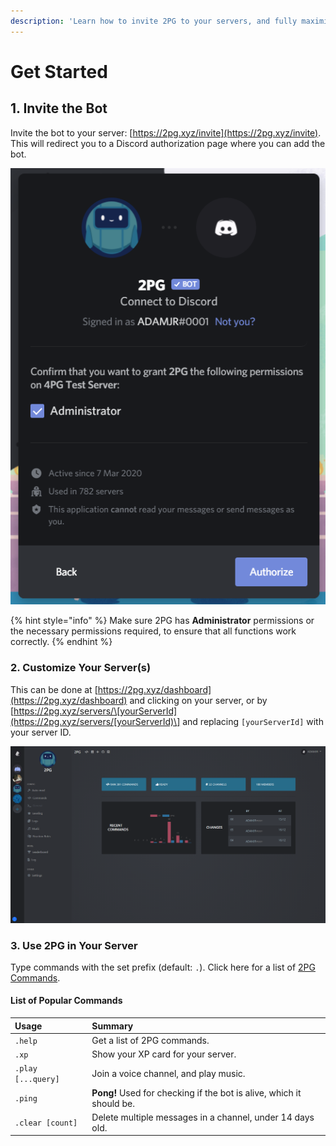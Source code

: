 ```yaml
---
description: 'Learn how to invite 2PG to your servers, and fully maximize your experience.'
---
```


# Get Started

## 1. Invite the Bot

Invite the bot to your server: [https://2pg.xyz/invite](https://2pg.xyz/invite). This will redirect you to a Discord authorization page where you can add the bot.

![Discord Authorization Page](.gitbook/assets/image.png)

{% hint style="info" %}
 Make sure 2PG has **Administrator** permissions or the necessary permissions required, to ensure that all functions work correctly.
{% endhint %}

### 2. Customize Your Server\(s\)

This can be done at [https://2pg.xyz/dashboard](https://2pg.xyz/dashboard) and clicking on your server, or by [https://2pg.xyz/servers/\[yourServerId](https://2pg.xyz/servers/[yourServerId)\] and replacing `[yourServerId]` with your server ID.

![Dashboard Preview on 17/12/2020](.gitbook/assets/image%20%281%29.png)

### 3. Use 2PG in Your Server

Type commands with the set prefix \(default: `.`\). Click here for a list of [2PG Commands](https://2pg.xyz/commands).

#### List of Popular Commands

| Usage | Summary |
| :--- | :--- |
| `.help` | Get a list of 2PG commands. |
| `.xp` | Show your XP card for your server. |
| `.play [...query]` | Join a voice channel, and play music. |
| `.ping` | **Pong!** Used for checking if the bot is alive, which it should be. |
| `.clear [count]` | Delete multiple messages in a channel, under 14 days old. |

